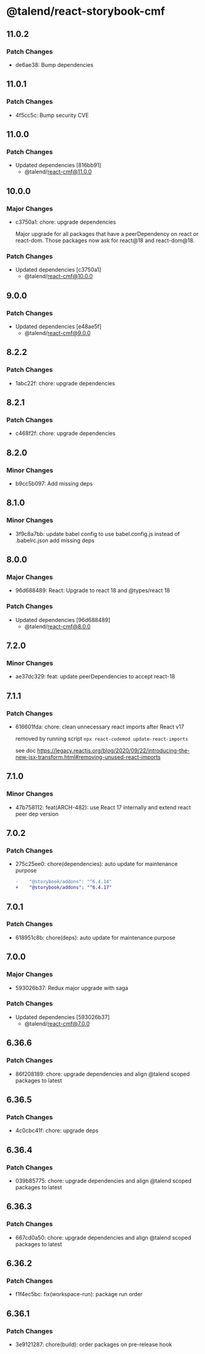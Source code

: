 # @talend/react-storybook-cmf

## 11.0.2

### Patch Changes

- de6ae38: Bump dependencies

## 11.0.1

### Patch Changes

- 4f5cc5c: Bump security CVE

## 11.0.0

### Patch Changes

- Updated dependencies [816bb91]
  - @talend/react-cmf@11.0.0

## 10.0.0

### Major Changes

- c3750a1: chore: upgrade dependencies

  Major upgrade for all packages that have a peerDependency on react or react-dom. Those packages now ask for react@18 and react-dom@18.

### Patch Changes

- Updated dependencies [c3750a1]
  - @talend/react-cmf@10.0.0

## 9.0.0

### Patch Changes

- Updated dependencies [e48ae5f]
  - @talend/react-cmf@9.0.0

## 8.2.2

### Patch Changes

- 1abc22f: chore: upgrade dependencies

## 8.2.1

### Patch Changes

- c468f2f: chore: upgrade dependencies

## 8.2.0

### Minor Changes

- b9cc5b097: Add missing deps

## 8.1.0

### Minor Changes

- 3f9c8a7bb: update babel config to use babel.config.js instead of .babelrc.json
  add missing deps

## 8.0.0

### Major Changes

- 96d688489: React: Upgrade to react 18 and @types/react 18

### Patch Changes

- Updated dependencies [96d688489]
  - @talend/react-cmf@8.0.0

## 7.2.0

### Minor Changes

- ae37dc329: feat: update peerDependencies to accept react-18

## 7.1.1

### Patch Changes

- 616601fda: chore: clean unnecessary react imports after React v17

  removed by running script `npx react-codemod update-react-imports`

  see doc https://legacy.reactjs.org/blog/2020/09/22/introducing-the-new-jsx-transform.html#removing-unused-react-imports

## 7.1.0

### Minor Changes

- 47b758112: feat(ARCH-482): use React 17 internally and extend react peer dep version

## 7.0.2

### Patch Changes

- 275c25ee0: chore(dependencies): auto update for maintenance purpose

  ```diff
  -    "@storybook/addons": "^6.4.14"
  +    "@storybook/addons": "^6.4.17"
  ```

## 7.0.1

### Patch Changes

- 618951c8b: chore(deps): auto update for maintenance purpose

## 7.0.0

### Major Changes

- 593026b37: Redux major upgrade with saga

### Patch Changes

- Updated dependencies [593026b37]
  - @talend/react-cmf@7.0.0

## 6.36.6

### Patch Changes

- 86f208189: chore: upgrade dependencies and align @talend scoped packages to latest

## 6.36.5

### Patch Changes

- 4c0cbc41f: chore: upgrade deps

## 6.36.4

### Patch Changes

- 039b85775: chore: upgrade dependencies and align @talend scoped packages to latest

## 6.36.3

### Patch Changes

- 667cd0a50: chore: upgrade dependencies and align @talend scoped packages to latest

## 6.36.2

### Patch Changes

- f1f4ec5bc: fix(workspace-run): package run order

## 6.36.1

### Patch Changes

- 3e9121287: chore(build): order packages on pre-release hook
